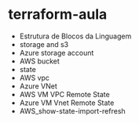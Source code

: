 # terraform-aula

- Estrutura de Blocos da Linguagem
- storage and s3
- Azure storage account
- AWS bucket
- state
- AWS vpc
- Azure VNet
- AWS VM VPC Remote State 
- Azure VM Vnet Remote State
- AWS_show-state-import-refresh


